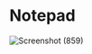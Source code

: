# Notepad
![Screenshot (859)](https://user-images.githubusercontent.com/84656107/121775457-7a7d3380-cba5-11eb-8f8e-4685898e7e3c.png)

